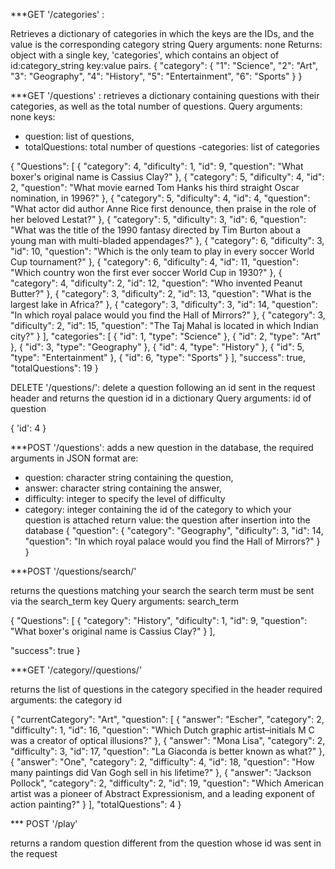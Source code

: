 

***GET '/categories' :

Retrieves a dictionary of categories in which the keys are the IDs, and the value is the corresponding category string
Query arguments: none
Returns: object with a single key, 'categories', which contains an object of id:category_string key:value pairs.
{
"category": {
"1": "Science",
"2": "Art",
"3": "Geography",
"4": "History",
"5": "Entertainment",
"6": "Sports"
}
}

***GET '/questions' : 
retrieves a dictionary containing questions with their categories, as well as the total number of questions.
Query arguments: none
keys:
- question: list of questions,
- totalQuestions: total number of questions
-categories: list of categories

{
"Questions": [
{
"category": 4,
"dificulty": 1,
"id": 9,
"question": "What boxer's original name is Cassius Clay?"
},
{
"category": 5,
"dificulty": 4,
"id": 2,
"question": "What movie earned Tom Hanks his third straight Oscar nomination, in 1996?"
},
{
"category": 5,
"dificulty": 4,
"id": 4,
"question": "What actor did author Anne Rice first denounce, then praise in the role of her beloved Lestat?"
},
{
"category": 5,
"dificulty": 3,
"id": 6,
"question": "What was the title of the 1990 fantasy directed by Tim Burton about a young man with multi-bladed appendages?"
},
{
"category": 6,
"dificulty": 3,
"id": 10,
"question": "Which is the only team to play in every soccer World Cup tournament?"
},
{
"category": 6,
"dificulty": 4,
"id": 11,
"question": "Which country won the first ever soccer World Cup in 1930?"
},
{
"category": 4,
"dificulty": 2,
"id": 12,
"question": "Who invented Peanut Butter?"
},
{
"category": 3,
"dificulty": 2,
"id": 13,
"question": "What is the largest lake in Africa?"
},
{
"category": 3,
"dificulty": 3,
"id": 14,
"question": "In which royal palace would you find the Hall of Mirrors?"
},
{
"category": 3,
"dificulty": 2,
"id": 15,
"question": "The Taj Mahal is located in which Indian city?"
}
],
"categories": [
{
"id": 1,
"type": "Science"
},
{
"id": 2,
"type": "Art"
},
{
"id": 3,
"type": "Geography"
},
{
"id": 4,
"type": "History"
},
{
"id": 5,
"type": "Entertainment"
},
{
"id": 6,
"type": "Sports"
}
],
"success": true,
"totalQuestions": 19
}

DELETE '/questions/<id>': 
delete a question following an id sent in the request header
and returns the question id in a dictionary
Query arguments: id of question

{
    'id': 4
}

***POST '/questions':
adds a new question in the database,
the required arguments in JSON format are:
- question: character string containing the question,
- answer: character string containing the answer,
- difficulty: integer to specify the level of difficulty
- category: integer containing the id of the category to which your question is attached
return value: the question after insertion into the database
{
   "question":         {
"category": "Geography",
"dificulty": 3,
"id": 14,
"question": "In which royal palace would you find the Hall of Mirrors?"
}
}





***POST '/questions/search/'

returns the questions matching your search
the search term must be sent via the search_term key
Query arguments: search_term  

{
"Questions": [
{
"category": "History",
"dificulty": 1,
"id": 9,
"question": "What boxer's original name is Cassius Clay?"
}
],

"success": true
}

***GET '/category/<categori>/questions/'

returns the list of questions in the category specified in the header
required arguments: the category id

{
"currentCategory": "Art",
"question": [
{
"answer": "Escher",
"category": 2,
"difficulty": 1,
"id": 16,
"question": "Which Dutch graphic artist–initials M C was a creator of optical illusions?"
},
{
"answer": "Mona Lisa",
"category": 2,
"difficulty": 3,
"id": 17,
"question": "La Giaconda is better known as what?"
},
{
"answer": "One",
"category": 2,
"difficulty": 4,
"id": 18,
"question": "How many paintings did Van Gogh sell in his lifetime?"
},
{
"answer": "Jackson Pollock",
"category": 2,
"difficulty": 2,
"id": 19,
"question": "Which American artist was a pioneer of Abstract Expressionism, and a leading exponent of action painting?"
}
],
"totalQuestions": 4
}

*** POST '/play'

returns a random question different from the question whose id was sent in the request